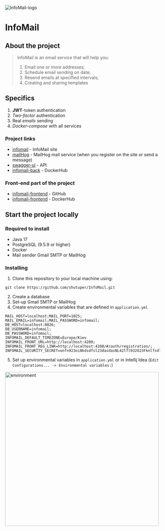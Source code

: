 ![InfoMail-logo](https://imgur.com/EyQPoMx.png)

# InfoMail

## About the project

> InfoMail is an email service that will help you:
> 1) Email one or more addresses;
> 2) Schedule email sending on date;
> 3) Resend emails at specified intervals;
> 4) Creating and sharing templates

## Specifics

1) **JWT**-token authentication
2) _Two-factor_ authentication
3) Real _emails_ sending
4) _Docker-compose_  with all services

### Project links

* [infomail](http://195.250.62.211:8027/) - InfoMail site
* [mailHog](http://195.250.62.211:8026/) - MailHog mail service (when you register on the site or send a message)
* [swagger-ui](http://195.250.62.211:8028/swagger-ui/index.html?configUrl=/api/v1/api-docs/swagger-config) - API
* [infomail-back](https://hub.docker.com/repository/docker/shutuper/infomail-back) - DockerHub

### Front-end part of the project

* [infomail-frontend](https://github.com/Lastzlo/Infomail-frontend) - GitHub
* [infomail-frontend](https://hub.docker.com/repository/docker/shutuper/infomail-front) - DockerHub

## Start the project locally

### Required to install

* Java 17
* PostgreSQL (9.5.9 or higher)
* Docker
* Mail sender Gmail SMTP or MailHog

### Installing

1) Clone this repository to your local machine using:

```shell
git clone https://github.com/shutuper/InfoMail.git
```

2) Create a database
3) Set-up Gmail SMTP or MailHog
4) Create environmental variables that are defined in `application.yml`

```properties
MAIL_HOST=localhost;MAIL_PORT=1025;
MAIL_EMAIL=infomail;MAIL_PASSWORD=infomail;
DB_HOST=localhost:8026;
DB_USERNAME=infomail;
DB_PASSWORD=infomail;
INFOMAIL_DEFAULT_TIMEZONE=Europe/Kiev
INFOMAIL_FRONT_URL=http://localhost:4200;
INFOMAIL_FRONT_REG_LINK=http://localhost:4200/#/auth/registration/;
INFOMAIL_SECURITY_SECRET=onfn923oiNkdsdfsl23dasdasNL42lfl932O23Fknlfsdlsf32f04f
```

5) Set up environmental variables in `application.yml` or in Intellij
   Idea (`Edit Configurations... -> Environmental variables:`)

<img src="https://imgur.com/UQ8yTCn.png" alt="environment" width="500"/>
